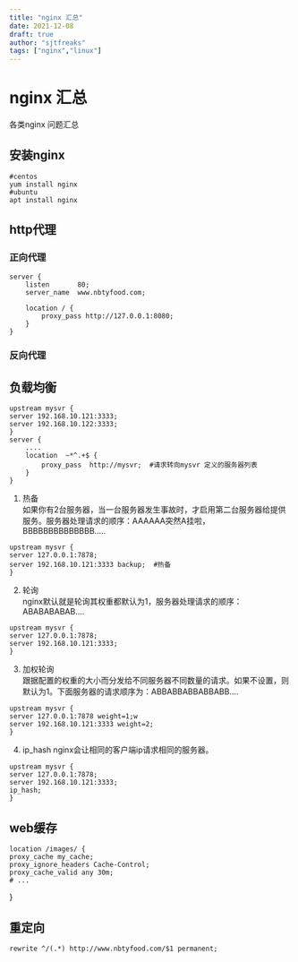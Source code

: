 ```yaml
---
title: "nginx 汇总"
date: 2021-12-08
draft: true
author: "sjtfreaks"
tags: ["nginx","linux"]
---
```


# nginx 汇总
各类nginx 问题汇总  
  
## 安装nginx
    #centos
    yum install nginx
    #ubuntu
    apt install nginx


## http代理
### 正向代理
    server {
        listen       80;
        server_name  www.nbtyfood.com;
 
        location / {
            proxy_pass http://127.0.0.1:8080;
        }
    }
### 反向代理

## 负载均衡
    upstream mysvr { 
    server 192.168.10.121:3333;
    server 192.168.10.122:3333;
    }
    server {
        ....
        location  ~*^.+$ {         
            proxy_pass  http://mysvr;  #请求转向mysvr 定义的服务器列表         
        }
    }
  
  1. 热备  
    如果你有2台服务器，当一台服务器发生事故时，才启用第二台服务器给提供服务。服务器处理请求的顺序：AAAAAA突然A挂啦，BBBBBBBBBBBBBB.....  
      
    upstream mysvr { 
    server 127.0.0.1:7878; 
    server 192.168.10.121:3333 backup;  #热备     
    }
  2. 轮询  
nginx默认就是轮询其权重都默认为1，服务器处理请求的顺序：ABABABABAB....  
  
    upstream mysvr { 
    server 127.0.0.1:7878;
    server 192.168.10.121:3333;       
    }
  3. 加权轮询  
    跟据配置的权重的大小而分发给不同服务器不同数量的请求。如果不设置，则默认为1。下面服务器的请求顺序为：ABBABBABBABBABB....  
      
    upstream mysvr { 
    server 127.0.0.1:7878 weight=1;w
    server 192.168.10.121:3333 weight=2;
    }

  4. ip_hash 
     nginx会让相同的客户端ip请求相同的服务器。  
       
    upstream mysvr { 
    server 127.0.0.1:7878; 
    server 192.168.10.121:3333;
    ip_hash;
    }

## web缓存
    location /images/ {
    proxy_cache my_cache;
    proxy_ignore_headers Cache-Control;
    proxy_cache_valid any 30m;
    # ...
}
## 重定向
    rewrite ^/(.*) http://www.nbtyfood.com/$1 permanent;